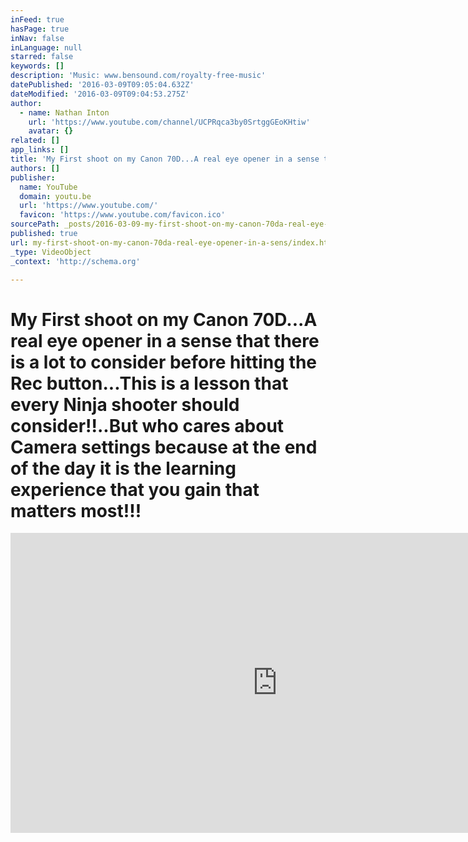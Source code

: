 ```yaml
---
inFeed: true
hasPage: true
inNav: false
inLanguage: null
starred: false
keywords: []
description: 'Music: www.bensound.com/royalty-free-music'
datePublished: '2016-03-09T09:05:04.632Z'
dateModified: '2016-03-09T09:04:53.275Z'
author:
  - name: Nathan Inton
    url: 'https://www.youtube.com/channel/UCPRqca3by0SrtggGEoKHtiw'
    avatar: {}
related: []
app_links: []
title: 'My First shoot on my Canon 70D...A real eye opener in a sense that there is a lot to consider before hitting the Rec button...This is a lesson that every Ninja shooter should consider!!..But who cares about Camera settings because at the end of the day it is the learning experience that you gain that matters most!!!'
authors: []
publisher:
  name: YouTube
  domain: youtu.be
  url: 'https://www.youtube.com/'
  favicon: 'https://www.youtube.com/favicon.ico'
sourcePath: _posts/2016-03-09-my-first-shoot-on-my-canon-70da-real-eye-opener-in-a-sens.md
published: true
url: my-first-shoot-on-my-canon-70da-real-eye-opener-in-a-sens/index.html
_type: VideoObject
_context: 'http://schema.org'

---
```

# My First shoot on my Canon 70D...A real eye opener in a sense that there is a lot to consider before hitting the Rec button...This is a lesson that every Ninja shooter should consider!!..But who cares about Camera settings because at the end of the day it is the learning experience that you gain that matters most!!!

<iframe src="https://cdn.embedly.com/widgets/media.html?src=https%3A%2F%2Fwww.youtube.com%2Fembed%2FxWBZCIwPGEU%3Ffeature%3Doembed&amp;url=https%3A%2F%2Fwww.youtube.com%2Fwatch%3Fv%3DxWBZCIwPGEU%26feature%3Dyoutu.be&amp;image=https%3A%2F%2Fi.ytimg.com%2Fvi%2FxWBZCIwPGEU%2Fhqdefault.jpg&amp;key=b7d04c9b404c499eba89ee7072e1c4f7&amp;type=text%2Fhtml&amp;schema=youtube" width="854" height="480" scrolling="no" frameborder="0" allowfullscreen="allowfullscreen" style=""></iframe>